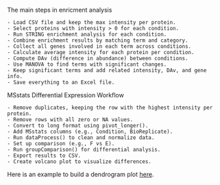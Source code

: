 The main steps in enricment analysis 

```
- Load CSV file and keep the max intensity per protein.
- Select proteins with intensity > 0 for each condition.
- Run STRING enrichment analysis for each condition.
- Combine enrichment results by matching term and category.
- Collect all genes involved in each term across conditions.
- Calculate average intensity for each protein per condition.
- Compute DAv (difference in abundance) between conditions.
- Use MANOVA to find terms with significant changes.
- Keep significant terms and add related intensity, DAv, and gene info.
- Save everything to an Excel file.
```
 MSstats Differential Expression Workflow
``` 
- Remove duplicates, keeping the row with the highest intensity per protein.
- Remove rows with all zero or NA values.
- Convert to long format using pivot_longer().
- Add MSstats columns (e.g., Condition, BioReplicate).
- Run dataProcess() to clean and normalize data.
- Set up comparison (e.g., F vs E).
- Run groupComparison() for differential analysis.
- Export results to CSV.
- Create volcano plot to visualize differences.
```
Here is an example to build a dendrogram plot [here](https://github.com/isky20/PLOT_enrichment_TREE2/tree/main).
